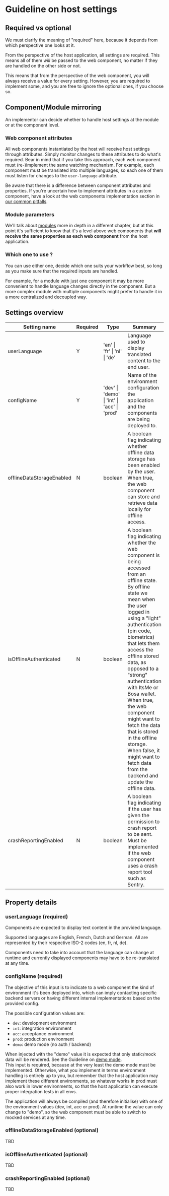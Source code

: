 # Guideline on host settings 

## Required vs optional

We must clarify the meaning of "required" here, because it depends from which perspective one looks at it.

From the perspective of the host application, all settings are required. This means all of them _will_ be passed to the 
web component, no matter if they are handled on the other side or not.

This means that from the perspective of the web component, you will always receive a value for every setting.
However, you are required to implement some, and you are free to ignore the optional ones, if you choose so.

## Component/Module mirroring

An implementor can decide whether to handle host settings at the module or at the component level.

### Web component attributes

All web components instantiated by the host will receive host settings through attributes. Simply monitor
changes to these attributes to do what's required. Bear in mind that if you take this approach, each web component
must (re-)implement the same watching mechanism. For example, each component must be translated into multiple languages,
so each one of them must listen for changes to the `user-language` attribute.

Be aware that there is a difference between component attributes and properties. If you're uncertain how to implement
attributes in a custom component, have a look at the web components implementation section
in [our common pitfalls](./21-common_pitfalls.md#custom-web-components).

### Module parameters

We'll talk about [modules](./05-modules_and_prefetching.md) more in depth in a different chapter, but at this point it's 
sufficient to know that it's a level above web components that **will receive the same properties as each web 
component** from the host application. 

### Which one to use ?
You can use either one, decide which one suits your workflow best, so long as you make sure that the required inputs
are handled.

For example, for a module with just one component it may be more convenient to handle language changes directly in the
component. But a more complex module with multiple components might prefer to handle it in a more centralized and 
decoupled way.

## Settings overview

| Setting name | Required | Type | Summary |
| --- | --- | --- | --- |
| userLanguage | Y | 'en' \| 'fr' \| 'nl' \| 'de' | Language used to display translated content to the end user. |
| configName | Y | 'dev' \| 'demo' \| 'int' \| 'acc' \| 'prod' | Name of the environment configuration the application and the components are being deployed to. |
| offlineDataStorageEnabled | N | boolean | A boolean flag indicating whether offline data storage has been enabled by the user. When true, the web component can store and retrieve data locally for offline access. |
| isOfflineAuthenticated | N | boolean | A boolean flag indicating whether the web component is being accessed from an offline state. By offline state we mean when the user logged in using a "light" authentication (pin code, biometrics) that lets them access the offline stored data, as opposed to a "strong" authentication with ItsMe or Bosa wallet. When true, the web component might want to fetch the data that is stored in the offline storage. When false, it might want to fetch data from the backend and update the offline data. |
| crashReportingEnabled | N | boolean | A boolean flag indicating if the user has given the permission to crash report to be sent. Must be implemented if the web component uses a crash report tool such as Sentry. |

## Property details

### userLanguage (required)

Components are expected to display text content in the provided language.

Supported languages are English, French, Dutch and German. All are represented by their respective ISO-2 codes 
(en, fr, nl, de).

Components need to take into account that the language can change at runtime and currently displayed components may 
have to be re-translated at any time.

### configName (required)

The objective of this input is to indicate to a web component the kind of environment it's been deployed into, which 
can imply contacting specific backend servers or having different internal implementations based on the provided config.

The possible configuration values are:
- `dev`: development environment
- `int`: integration environment
- `acc`: acceptance environment
- `prod`: production environment
- `demo`: demo mode (no auth / backend)

When injected with the "demo" value it is expected that only static/mock data will be rendered. 
See the Guideline on [demo mode](./09-demo.md).  
This input is required, because at the very least the demo mode must be implemented. 
Otherwise, what you implement in terms environment handling is entirely up to you,
but remember that the host application may implement these different environments,
so whatever works in prod must also work in lower environments, so that the host application can execute proper
integration tests in all envs.

The application will always be compiled (and therefore initialise) with one of the environment values 
(dev, int, acc or prod).
At runtime the value can only change to "demo", so the web component must be able to switch to mocked services at 
any time.

### offlineDataStorageEnabled (optional)

TBD

### isOfflineAuthenticated (optional)

TBD

### crashReportingEnabled (optional)

TBD
